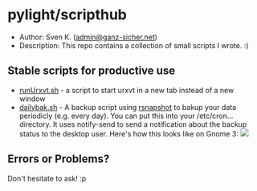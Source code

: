 pylight/scripthub
==================

* Author:    Sven K. (<admin@ganz-sicher.net>)
* Description: This repo contains a collection of small scripts I wrote. :)
 

Stable scripts for productive use 
---------------------------------

* [runUrxvt.sh](https://github.com/pylight/scripthub/blob/master/bash/runUrxvt.sh) - a script to start urxvt in a new tab instead of a new window
* [dailybak.sh](https://github.com/pylight/scripthub/blob/master/bash/dailybackup) - A backup script using [rsnapshot](http://rsnapshot.org/) to bakup your data periodicly (e.g. every day). 
You can put this into your /etc/cron... directory. It uses notify-send to send a notification about the backup status to the desktop user. Here's how this looks like on Gnome 3:
![](http://i.imgur.com/EWp1T.png)


Errors or Problems?
-------------------
Don't hesitate to ask! :p
